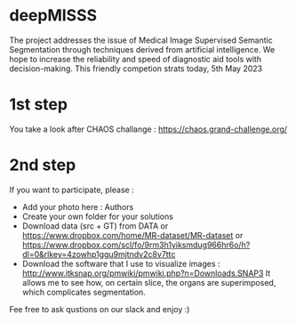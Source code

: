 # deepMISSS
The project addresses the issue of Medical Image Supervised Semantic Segmentation through techniques derived from artificial intelligence. We hope to increase the reliability and speed of diagnostic aid tools with decision-making.
This friendly competion strats today, 5th May 2023

# 1st step
You take a look after CHAOS challange : https://chaos.grand-challenge.org/

# 2nd step 
If you want to participate, please :
- Add your photo here : Authors 
- Create your own folder for your solutions
- Download data (src + GT) from  DATA
                or       https://www.dropbox.com/home/MR-dataset/MR-dataset
                or       https://www.dropbox.com/scl/fo/9rm3h1yiksmdug966hr6o/h?dl=0&rlkey=4zowhp1ggu9mjtndv2c8v7ttc
- Download the software that I use to visualize images : http://www.itksnap.org/pmwiki/pmwiki.php?n=Downloads.SNAP3
It allows me to see how, on certain slice, the organs are superimposed, which complicates segmentation.  


Fee free to ask qustions on our slack and enjoy :) 
